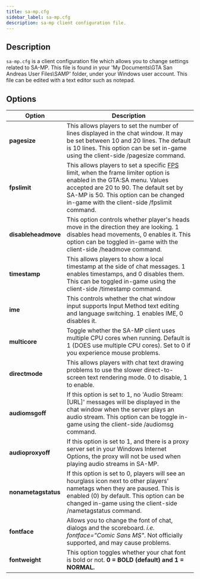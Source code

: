 ```yaml
---
title: sa-mp.cfg
sidebar_label: sa-mp.cfg
description: sa-mp client configuration file.
---
```


## Description

`sa-mp.cfg` is a client configuration file which allows you to change settings related to SA-MP. This file is found in your 'My Documents\\GTA San Andreas User Files\\SAMP' folder, under your Windows user account. This file can be edited with a text editor such as notepad.

## Options

| Option              | Description                                                                                                                                                                                                                                                                                                                                 |
| ------------------- | ------------------------------------------------------------------------------------------------------------------------------------------------------------------------------------------------------------------------------------------------------------------------------------------------------------------------------------------- |
| **pagesize**        | This allows players to set the number of lines displayed in the chat window. It may be set between 10 and 20 lines. The default is 10 lines. This option can be set in-game using the client-side /pagesize command.                                                                                                                        |
| **fpslimit**        | This allows players to set a specific [FPS](http://en.wikipedia.org/wiki/Frame_rate "http://en.wikipedia.org/wiki/Frame_rate") limit, when the frame limiter option is enabled in the GTA:SA menu. Values accepted are 20 to 90. The default set by SA-MP is 50. This option can be changed in-game with the client-side /fpslimit command. |
| **disableheadmove** | This option controls whether player's heads move in the direction they are looking. 1 disables head movements, 0 enables it. This option can be toggled in-game with the client-side /headmove command.                                                                                                                                     |
| **timestamp**       | This allows players to show a local timestamp at the side of chat messages. 1 enables timestamps, and 0 disables them. This can be toggled in-game using the client-side /timestamp command.                                                                                                                                                |
| **ime**             | This controls whether the chat window input supports Input Method text editing and language switching. 1 enables IME, 0 disables it.                                                                                                                                                                                                        |
| **multicore**       | Toggle whether the SA-MP client uses multiple CPU cores when running. Default is 1 (DOES use multiple CPU cores). Set to 0 if you experience mouse problems.                                                                                                                                                                                |
| **directmode**      | This allows players with chat text drawing problems to use the slower direct-to-screen text rendering mode. 0 to disable, 1 to enable.                                                                                                                                                                                                      |
| **audiomsgoff**     | If this option is set to 1, no 'Audio Stream: \[URL\]' messages will be displayed in the chat window when the server plays an audio stream. This option can be toggle in-game using the client-side /audiomsg command.                                                                                                                      |
| **audioproxyoff**   | If this option is set to 1, and there is a proxy server set in your Windows Internet Options, the proxy will not be used when playing audio streams in SA-MP.                                                                                                                                                                               |
| **nonametagstatus** | If this option is set to 0, players will see an hourglass icon next to other players' nametags when they are paused. This is enabled (0) by default. This option can be changed in-game using the client-side /nametagstatus command.                                                                                                       |
| **fontface**        | Allows you to change the font of chat, dialogs and the scoreboard. _i.e. fontface="Comic Sans MS"_. Not officially supported, and may cause problems.                                                                                                                                                                                       |
| **fontweight**      | This option toggles whether your chat font is bold or not. **0 = BOLD (default) and 1 = NORMAL.**                                                                                                                                                                                                                                           |
